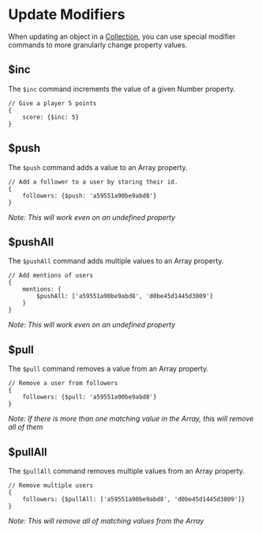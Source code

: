 # Update Modifiers

When updating an object in a [Collection](/docs/resources/collection.html), you can use special modifier commands to more granularly change property values. 

## $inc

The `$inc` command increments the value of a given Number property.

	// Give a player 5 points
	{
		score: {$inc: 5}
	}

## $push

The `$push` command adds a value to an Array property.

	// Add a follower to a user by storing their id.
	{
		followers: {$push: 'a59551a90be9abd8'}
	}

*Note: This will work even on an undefined property*

## $pushAll

The `$pushAll` command adds multiple values to an Array property.

	// Add mentions of users
	{
		mentions: {
			$pushAll: ['a59551a90be9abd8', 'd0be45d1445d3809']
		}
	}

*Note: This will work even on an undefined property*

## $pull

The `$pull` command removes a value from an Array property.

	// Remove a user from followers
	{
		followers: {$pull: 'a59551a90be9abd8'}
	}

*Note: If there is more than one matching value in the Array, this will remove all of them*

## $pullAll

The `$pullAll` command removes multiple values from an Array property.

	// Remove multiple users
	{
		followers: {$pullAll: ['a59551a90be9abd8', 'd0be45d1445d3809']}
	}

*Note: This will remove all of matching values from the Array*
